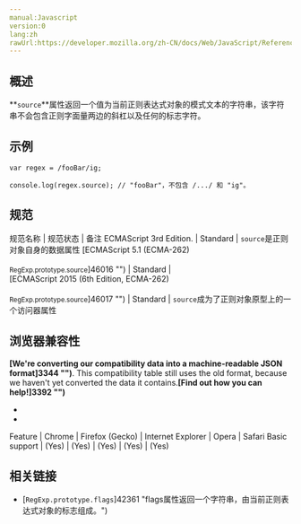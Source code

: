 ```yaml
---
manual:Javascript
version:0
lang:zh
rawUrl:https://developer.mozilla.org/zh-CN/docs/Web/JavaScript/Reference/Global_Objects/RegExp/source#
---
```





## 概述<a name="Summary"></a>


**`source`**属性返回一个值为当前正则表达式对象的模式文本的字符串，该字符串不会包含正则字面量两边的斜杠以及任何的标志字符。


## 示例<a name="Examples"></a>

```
var regex = /fooBar/ig;

console.log(regex.source); // "fooBar"，不包含 /.../ 和 "ig"。
```

## 规范<a name="Specifications"></a>

规范名称 | 规范状态 | 备注 
ECMAScript 3rd Edition. | Standard | `source`是正则对象自身的数据属性 
[ECMAScript 5.1 (ECMA-262)<br></br><small>RegExp.prototype.source</small>]46016 "") | Standard |  
[ECMAScript 2015 (6th Edition, ECMA-262)<br></br><small>RegExp.prototype.source</small>]46017 "") | Standard | `source`成为了正则对象原型上的一个访问器属性 


## 浏览器兼容性<a name="Browser_compatibility"></a>


**[We&#39;re converting our compatibility data into a machine-readable JSON format]3344 "")**. This compatibility table still uses the old format, because we haven&#39;t yet converted the data it contains.**[Find out how you can help!]3392 "")**


* 
* 

Feature | Chrome | Firefox (Gecko) | Internet Explorer | Opera | Safari 
Basic support | (Yes) | (Yes) | (Yes) | (Yes) | (Yes) 





## 相关链接<a name="See_also"></a>

* [`RegExp.prototype.flags`]42361 "flags属性返回一个字符串，由当前正则表达式对象的标志组成。")



